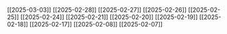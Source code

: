 [[2025-03-03]]
[[2025-02-28]]
[[2025-02-27]]
[[2025-02-26]]
[[2025-02-25]]
[[2025-02-24]]
[[2025-02-21]]
[[2025-02-20]]
[[2025-02-19]]
[[2025-02-18]]
[[2025-02-17]]
[[2025-02-08]]
[[2025-02-07]]
